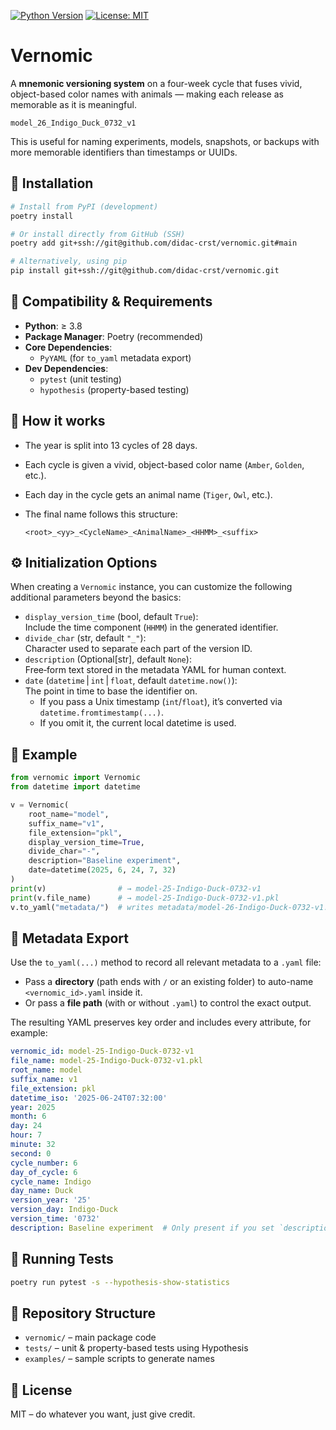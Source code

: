 [![Python Version](https://img.shields.io/badge/python-3.8%2B-blue)](https://www.python.org)
[![License: MIT](https://img.shields.io/badge/License-MIT-green.svg)](LICENSE)

# Vernomic

A **mnemonic versioning system** on a four-week cycle that fuses vivid, object-based color names
with animals — making each release as memorable as it is meaningful.

    model_26_Indigo_Duck_0732_v1

This is useful for naming experiments, models, snapshots, or backups with more memorable identifiers than timestamps or UUIDs.

## 🔧 Installation

```bash
# Install from PyPI (development)
poetry install

# Or install directly from GitHub (SSH)
poetry add git+ssh://git@github.com/didac-crst/vernomic.git#main

# Alternatively, using pip
pip install git+ssh://git@github.com/didac-crst/vernomic.git
```

## 🔄 Compatibility & Requirements

- **Python**: ≥ 3.8  
- **Package Manager**: Poetry (recommended)  
- **Core Dependencies**:  
    - `PyYAML` (for `to_yaml` metadata export)  
- **Dev Dependencies**:  
    - `pytest` (unit testing)  
    - `hypothesis` (property-based testing)  

## 🧠 How it works

- The year is split into 13 cycles of 28 days.  
- Each cycle is given a vivid, object-based color name (`Amber`, `Golden`, etc.).  
- Each day in the cycle gets an animal name (`Tiger`, `Owl`, etc.).  
- The final name follows this structure:

    `<root>_<yy>_<CycleName>_<AnimalName>_<HHMM>_<suffix>`

## ⚙️ Initialization Options

When creating a `Vernomic` instance, you can customize the following additional parameters beyond the basics:

- `display_version_time` (bool, default `True`):  
    Include the time component (`HHMM`) in the generated identifier.  
- `divide_char` (str, default `"_"`):  
    Character used to separate each part of the version ID.  
- `description` (Optional[str], default `None`):  
    Free‑form text stored in the metadata YAML for human context.  
- `date` (`datetime` | `int` | `float`, default `datetime.now()`):  
    The point in time to base the identifier on.  
    - If you pass a Unix timestamp (`int`/`float`), it’s converted via `datetime.fromtimestamp(...)`.  
    - If you omit it, the current local datetime is used.

## 🐍 Example

```python
from vernomic import Vernomic
from datetime import datetime

v = Vernomic(
    root_name="model",
    suffix_name="v1",
    file_extension="pkl",
    display_version_time=True,
    divide_char="-",
    description="Baseline experiment",
    date=datetime(2025, 6, 24, 7, 32)
)
print(v)                # → model-25-Indigo-Duck-0732-v1
print(v.file_name)      # → model-25-Indigo-Duck-0732-v1.pkl
v.to_yaml("metadata/")  # writes metadata/model-26-Indigo-Duck-0732-v1.yaml
```

## 📝 Metadata Export

Use the `to_yaml(...)` method to record all relevant metadata to a `.yaml` file:

- Pass a **directory** (path ends with `/` or an existing folder) to auto-name  
    `<vernomic_id>.yaml` inside it.  
- Or pass a **file path** (with or without `.yaml`) to control the exact output.

The resulting YAML preserves key order and includes every attribute, for example:

```yaml
vernomic_id: model-25-Indigo-Duck-0732-v1
file_name: model-25-Indigo-Duck-0732-v1.pkl
root_name: model
suffix_name: v1
file_extension: pkl
datetime_iso: '2025-06-24T07:32:00'
year: 2025
month: 6
day: 24
hour: 7
minute: 32
second: 0
cycle_number: 6
day_of_cycle: 6
cycle_name: Indigo
day_name: Duck
version_year: '25'
version_day: Indigo-Duck
version_time: '0732'
description: Baseline experiment  # Only present if you set `description`
```

## 🧪 Running Tests

```bash
poetry run pytest -s --hypothesis-show-statistics
```

## 📁 Repository Structure

- `vernomic/` – main package code  
- `tests/` – unit & property-based tests using Hypothesis  
- `examples/` – sample scripts to generate names  

## 📜 License

MIT – do whatever you want, just give credit.
